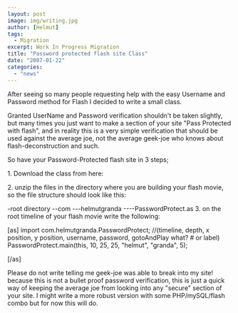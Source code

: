 ```yaml
---
layout: post
image: img/writing.jpg
author: [Helmut]
tags:
  - Migration
excerpt: Work In Progress Migration
title: "Password protected flash site Class"
date: "2007-01-22"
categories: 
  - "news"
---
```


After seeing so many people requesting help with the easy Username and Password method for Flash I decided to write a small class.

Granted UserName and Password verification shouldn't be taken slightly, but many times you just want to make a section of your site "Pass Protected with flash", and in reality this is a very simple verification that should be used against the average joe, not the average geek-joe who knows about flash-deconstruction and such.

So have your Password-Protected flash site in 3 steps;

1\. Download the class from here:

2\. unzip the files in the directory where you are building your flash movie, so the file structure should look like this:

\-root directory --com ---helmutgranda ----PasswordProtect.as 3. on the root timeline of your flash movie write the following:

\[as\] import com.helmutgranda.PasswordProtect; //(timeline, depth, x position, y position, username, password, gotoAndPlay what? # or label) PasswordProtect.main(this, 10, 25, 25, "helmut", "granda", 5);

\[/as\]

Please do not write telling me geek-joe was able to break into my site! because this is not a bullet proof password verification, this is just a quick way of keeping the average joe from looking into any "secure" section of your site. I might write a more robust version with some PHP/mySQL/flash combo but for now this will do.
